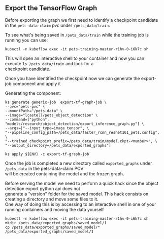 
## Export the TensorFlow Graph  

Before exporting the graph we first need to identify a checkpoint candidate in the `pets-data-claim` pvc under
`/pets_data/train`.  
  
To see what's being saved in `/pets_data/train` while the training job is running you can use:
```  
kubectl -n kubeflow exec -it pets-training-master-r1hv-0-i6k7c sh  
```  
This will open an interactive shell to your container and now you can execute `ls /pets_data/train` and look for a  
checkpoint candidate.  
  
Once you have identified the checkpoint now we can generate the export-job component and apply it
  
Generating the component:
```  
ks generate generic-job  export-tf-graph-job \
--pvc="pets-pvc" \
--mountPath="/pets-data" \
--image="lcastell/pets_object_detection" \
--command=["python", "models/research/object_detection/export_inference_graph.py"] \
--args=["--input_type=image_tensor", \
"--pipeline_config_path=/pets_data/faster_rcnn_resnet101_pets.config", \
"--trained_checkpoint_prefix=/pets_data/train/model.ckpt-<number>", \
"--output_directory=/pets_data/exported_graphs"]

ks apply ${ENV} -c export-tf-graph-job
```  
  
Once the job is completed a new directory called `exported_graphs` under `/pets_data` in the pets-data-claim PCV  
will be created containing the model and the frozen graph.  
  
Before serving the model we need to perform a quick hack since the object detection export python api does not  
generate a "version" folder for the saved model. This hack consists on creating a directory and move some files to it.  
One way of doing this is by accessing to an interactive shell in one of your running containers and moving the data yourself  
  
```  
kubectl -n kubeflow exec -it pets-training-master-r1hv-0-i6k7c sh  
mkdir /pets_data/exported_graphs/saved_model/1  
cp /pets_data/exported_graphs/saved_model/* /pets_data/exported_graphs/saved_model/1  
```  
